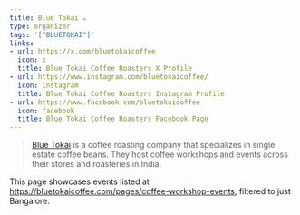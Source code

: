 ```yaml
---
title: Blue Tokai ☕
type: organizer
tags: '["BLUETOKAI"]'
links:
- url: https://x.com/bluetokaicoffee
  icon: x
  title: Blue Tokai Coffee Roasters X Profile
- url: https://www.instagram.com/bluetokaicoffee/
  icon: instagram
  title: Blue Tokai Coffee Roasters Instagram Profile
- url: https://www.facebook.com/bluetokaicoffee
  icon: facebook
  title: Blue Tokai Coffee Roasters Facebook Page
--- 
```

> [Blue Tokai](https://bluetokaicoffee.com/) is a coffee roasting company that
  specializes in single estate coffee beans. They host coffee workshops and
  events across their stores and roasteries in India.

This page showcases events listed at <https://bluetokaicoffee.com/pages/coffee-workshop-events>,
filtered to just Bangalore.
 
